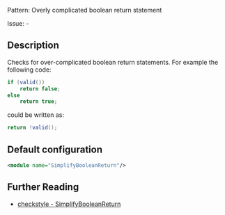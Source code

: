 Pattern: Overly complicated boolean return statement

Issue: -

## Description

Checks for over-complicated boolean return statements. For example the following code:


```java
if (valid())
    return false;
else
    return true;
```
        

could be written as:


```java
return !valid();
```
        

## Default configuration

```xml
<module name="SimplifyBooleanReturn"/>
```

## Further Reading

* [checkstyle - SimplifyBooleanReturn](http://checkstyle.sourceforge.net/config_coding.html#SimplifyBooleanReturn)
